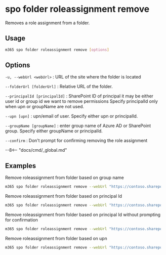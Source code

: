 # spo folder roleassignment remove

Removes a role assignment from a folder.

## Usage

```sh
m365 spo folder roleassignment remove [options]
```

## Options

`-u, --webUrl <webUrl>`
: URL of the site where the folder is located

`--folderUrl [folderUrl]`
: Relative URL of the folder.

`--principalId [principalId]`
: SharePoint ID of principal it may be either user id or group id we want to remove permissions Specify principalId only when upn or groupName are not used.

`--upn [upn]`
: upn/email of user. Specify either upn or principalId.

`--groupName [groupName]`
: enter group name of Azure AD or SharePoint group. Specify either groupName or principalId.

`--confirm`
: Don't prompt for confirming removing the role assignment

--8<-- "docs/cmd/_global.md"

## Examples

Remove roleassignment from folder based on group name

```sh
m365 spo folder roleassignment remove --webUrl "https://contoso.sharepoint.com/sites/contoso-sales" --folderUrl  "/Shared Documents/FolderPermission" --groupName "saleGroup"
```

Remove roleassignment from folder based on principal Id

```sh
m365 spo folder roleassignment remove --webUrl "https://contoso.sharepoint.com/sites/contoso-sales" --folderUrl "/Shared Documents/FolderPermission" --principalId 2
```

Remove roleassignment from folder based on principal Id without prompting for confirmation

```sh
m365 spo folder roleassignment remove --webUrl "https://contoso.sharepoint.com/sites/contoso-sales" --folderUrl "/Shared Documents/FolderPermission" --principalId 2 --confirm
```

Remove roleassignment from folder based on upn

```sh
m365 spo folder roleassignment remove --webUrl "https://contoso.sharepoint.com/sites/contoso-sales" --folderUrl "/Shared Documents/FolderPermission" --upn "test@contoso.onmicrosoft.com" 
```